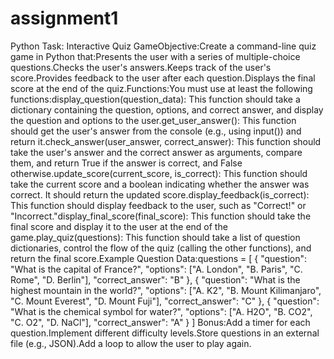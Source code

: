 # assignment1

Python Task: Interactive Quiz GameObjective:Create a command-line quiz game in Python that:Presents the user with a series of multiple-choice questions.Checks the user's answers.Keeps track of the user's score.Provides feedback to the user after each question.Displays the final score at the end of the quiz.Functions:You must use at least the following functions:display_question(question_data):  This function should take a dictionary containing the question, options, and correct answer, and display the question and options to the user.get_user_answer():  This function should get the user's answer from the console (e.g., using input()) and return it.check_answer(user_answer, correct_answer):  This function should take the user's answer and the correct answer as arguments, compare them, and return True if the answer is correct, and False otherwise.update_score(current_score, is_correct):  This function should take the current score and a boolean indicating whether the answer was correct.  It should return the updated score.display_feedback(is_correct): This function should display feedback to the user, such as "Correct!" or "Incorrect."display_final_score(final_score):  This function should take the final score and display it to the user at the end of the game.play_quiz(questions): This function should take a list of question dictionaries, control the flow of the quiz (calling the other functions), and return the final score.Example Question Data:questions = [
    {
        "question": "What is the capital of France?",
        "options": ["A. London", "B. Paris", "C. Rome", "D. Berlin"],
        "correct_answer": "B"
    },
    {
        "question": "What is the highest mountain in the world?",
        "options": ["A. K2", "B. Mount Kilimanjaro", "C. Mount Everest", "D. Mount Fuji"],
        "correct_answer": "C"
    },
    {
        "question": "What is the chemical symbol for water?",
        "options": ["A. H2O", "B. CO2", "C. O2", "D. NaCl"],
        "correct_answer": "A"
    }
]
Bonus:Add a timer for each question.Implement different difficulty levels.Store questions in an external file (e.g., JSON).Add a loop to allow the user to play again.
